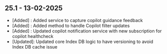 ## 25.1 - 13-02-2025 ##

- [Added] : Added service to capture copilot guidance feedback
- [Added] : Added method to handle Copilot filter updates
- [Added] : Updated copilot notification service with new subscription for copilot healthcheck
- [Updated]: Updated core Index DB logic to have versioning to avoid Index DB cache issue
